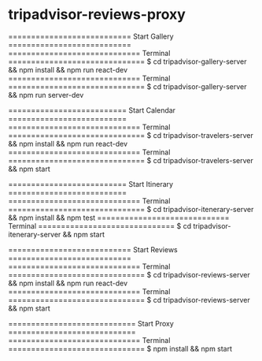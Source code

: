 # tripadvisor-reviews-proxy

=========================== Start Gallery ===========================
============================= Terminal ==============================
$ cd tripadvisor-gallery-server && npm install && npm run react-dev
============================= Terminal ==============================
$ cd tripadvisor-gallery-server && npm run server-dev

========================== Start  Calendar ==========================
============================= Terminal ==============================
$ cd tripadvisor-travelers-server && npm install && npm run react-dev
============================= Terminal ==============================
$ cd tripadvisor-travelers-server && npm start

========================== Start Itinerary ==========================
============================= Terminal ==============================
$ cd tripadvisor-itenerary-server && npm install && npm test
============================= Terminal ==============================
$ cd tripadvisor-itenerary-server && npm start 

=========================== Start Reviews ===========================
============================= Terminal ==============================
$ cd tripadvisor-reviews-server && npm install && npm run react-dev
============================= Terminal ==============================
$ cd tripadvisor-reviews-server && npm start 

============================ Start Proxy ============================
============================= Terminal ==============================
$ npm install && npm start

